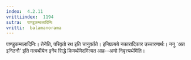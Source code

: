 ```yaml
---
index:  4.2.11
vrittiindex:  1194
sutra:  पाण्डुकम्बलादिनिः
vritti:  balamanorama 
---
```


पाण्डुकम्बलादिनिः। तेनेति, परिवृतो रथ इति चानुवर्तते। इनिप्रत्यये नकारादिकार उच्चारणार्थः। ननु `अत इनिठनौ' इति मत्वर्थीयेन इनैव सिद्धे किमर्थमिदमित्यत आह--अणो निवृत्त्यर्थमिति। 

